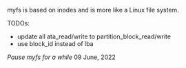 myfs is based on inodes and is more like a Linux file system.

TODOs:
* update all ata_read/write to partition_block_read/write
* use block_id instead of lba

*Pause myfs for a while* 09 June, 2022